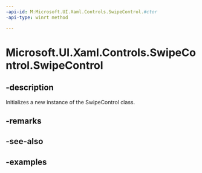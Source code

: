 ```yaml
---
-api-id: M:Microsoft.UI.Xaml.Controls.SwipeControl.#ctor
-api-type: winrt method

---
```

<!-- Method syntax.
public SwipeControl.SwipeControl()
-->

# Microsoft.UI.Xaml.Controls.SwipeControl.SwipeControl


## -description

Initializes a new instance of the SwipeControl class.


## -remarks


## -see-also


## -examples


